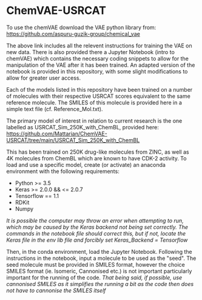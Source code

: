 # ChemVAE-USRCAT

To use the chemVAE download the VAE python library from:
https://github.com/aspuru-guzik-group/chemical_vae

The above link includes all the relevent instructions for training the VAE on new data. There is also provided there a Jupyter Notebook (intro to chemVAE) which contains the necessary coding snippets to allow for the manipulation of the VAE after it has been trained. An adapted version of the notebook is provided in this repository, with some slight modifications to allow for greater user access.

Each of the models listed in this repository have been trained on a number of molecules with their respective USRCAT scores equivalent to the same reference molecule.
The SMILES of this molecule is provided here in a simple text file (cf. Reference_Mol.txt).

The primary model of interest in relation to current research is the one labelled as USRCAT_Sim_250K_with_ChemBL, provided here: 
https://github.com/Mattarian/ChemVAE-USRCAT/tree/main/USRCAT_Sim_250K_with_ChemBL

This has been trained on 250K drug-like molecules from ZINC, as well as 4K molecules from ChemBL which are known to have CDK-2 activity.
To load and use a specific model, create (or activate) an anaconda environment with the following requirements:
- Python >= 3.5
- Keras >= 2.0.0 && <= 2.0.7
- Tensorflow == 1.1
- RDKit
- Numpy

*It is possible the computer may throw an error when attempting to run, which may be caused by the Keras backend not being set correctly. The commands in the notebook file should correct this, but if not, locate the Keras file in the env lib file and forcibly set Keras_Backend = Tensorflow*

Then, in the conda environment, load the Jupyter Notebook. Following the instructions in the notebook, input a molecule to be used as the "seed". The seed molecule must be provided in SMILES format, however the choice SMILES format (ie. Isomeric, Cannonised etc.) is not important particularly important for the running of the code. *That being said, if possible, use cannonised SMILES as it simplifies the running a bit as the code then does not have to cannonise the SMILES itself*
